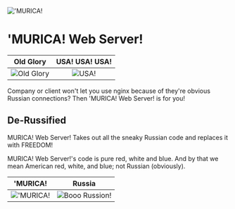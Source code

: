 !['MURICA!](https://taintedtats.com/pub/media/catalog/product/cache/c687aa7517cf01e65c009f6943c2b1e9/m/u/murica-temporary-tattoo-tt0077.jpg)

'MURICA! Web Server!
================================================================================

| Old Glory                                                           | USA! USA! USA!                                                       |
| :-----------------------------------------------------------------: | :------------------------------------------------------------------: |
| ![Old Glory](https://media.giphy.com/media/sFMDqop2ku4M0/giphy.gif) | ![USA!](https://media.giphy.com/media/ToMjGpSRhDQ6vzZXVIs/giphy.gif) |

Company or client won't let you use nginx because of they're obvious Russian
connections? Then 'MURICA! Web Server! is for you!

De-Russified
----------------------------------------

MURICA! Web Server! Takes out all the sneaky Russian code and replaces it with
FREEDOM! 

MURICA! Web Server!'s code is pure red, white and blue. And by that we mean
American red, white, and blue; not Russian (obviously).

| 'MURICA!                                                                                                                                     | Russia
| :--------------------------------------------------------------------------------------------------------------------------------------: | :-----------------------------------------------------------------------------------------------------------------------------------------------------------------: |
| !['MURICA!](https://upload.wikimedia.org/wikipedia/en/thumb/a/a4/Flag_of_the_United_States.svg/1024px-Flag_of_the_United_States.svg.png) | ![Booo Russion!](https://oo.vg/VWb8rtcsxDhAgif6jfFw) |

